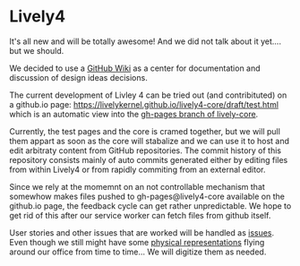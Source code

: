 # Lively4

It's all new and will be totally awesome! And we did not talk about it yet.... but we should.

We decided to use a [GitHub Wiki](https://github.com/LivelyKernel/Lively4/wiki/Home) as a center for documentation and discussion of design ideas decisions. 

The current development of Livley 4 can be tried out (and contribituted) on a github.io page: 
https://livelykernel.github.io/lively4-core/draft/test.html which is an automatic view into the [gh-pages branch of lively-core](https://github.com/LivelyKernel/lively4-core/tree/gh-pages).

Currently, the test pages and the core is cramed together, but we will pull them appart as soon as the core will stabalize and we can use it to host and edit arbitraty content from GitHub repositories. The commit history of this repository consists mainly of auto commits generated either by editing files from within Lively4 or from rapidly commiting from an external editor.

Since we rely at the momemnt on an not controllable mechanism that somewhow makes files pushed to gh-pages@lively4-core available on the github.io page, the feedback cycle can get rather unpredictable. We hope to get rid of this after our service worker can fetch files from github itself.  

User stories and other issues that are worked will be handled as [issues](https://github.com/LivelyKernel/Lively4/issues). Even though we still might have some [physical representations](https://github.com/LivelyKernel/Lively4/wiki/UserStories) flying around our office from time to time... We will digitize them as needed. 

